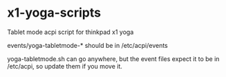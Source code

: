 # x1-yoga-scripts
Tablet mode acpi script for thinkpad x1 yoga

events/yoga-tabletmode-* should be in  /etc/acpi/events

yoga-tabletmode.sh can go anywhere, but the event files expect it to be in /etc/acpi, so update them if you move it.
